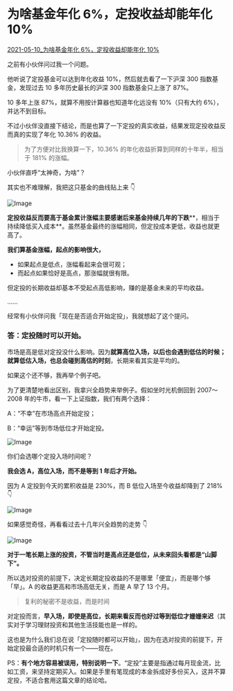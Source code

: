 # 为啥基金年化 6%，定投收益却能年化 10%

[2021-05-10_为啥基金年化 6%，定投收益却能年化 10%](https://mp.weixin.qq.com/s?__biz=MzUzNjE3NzQ3Nw==&mid=2247488388&idx=1&sn=96ddf3fd0dc7d920c8a3742aa5fa6d0d&chksm=fafb6daecd8ce4b8d78dbee1e47b814e05bf46aea828a1cb0b4d6e1a7e6e067acc70bddb7b0b&scene=178&cur_album_id=1683651118469316609#rd)



之前有小伙伴问过我一个问题。

他听说了定投基金可以达到年化收益 10%，然后就去看了一下沪深 300 指数基金，发现过去 10 多年历史最长的沪深 300 指数基金只上涨了 87%。

10 多年上涨 87%，就算不用按计算器也知道年化远没有 10%（只有大约 6%），并达不到目标。

不过小伙伴没直接下结论，而是也算了一下定投的真实收益，结果发现定投收益反而真的实现了年化 10.36% 的收益。

> 为了方便对比我换算一下，10.36% 的年化收益折算到同样的十年半，相当于 181% 的涨幅。

小伙伴直呼“太神奇，为啥”？

其实也不难理解，我把这只基金的曲线贴上来 👇

![Image](../img/640-3574245.)

**定投收益反而要高于基金累计涨幅主要感谢后来基金持续几年的下跌****，相当于持续降低买入成本**。虽然基金最终的涨幅相同，但定投成本更低，收益也就更高了。

**我们算基金涨幅，起点的影响很大，**

- 如果起点是低点，涨幅看起来会很可观；
- 而起点如果恰好是高点，那涨幅就很有限。

但定投的长期收益却基本不受起点高低影响，赚的是基金未来的平均收益。

……

经常有小伙伴问我「现在是否适合开始定投」，我就想起了这个提问。

### 答：定投随时可以开始。

市场是高是低对定投没什么影响。因为**就算高位入场，以后也会遇到低估的时候；就算低估入场，也总会碰到高估的时刻**，长期来看其实是平均的。

如果这个还不够，我再举个例子吧。

为了更清楚地看出区别，我拿兴全趋势来举例子。假如坐时光机倒回到 2007～2008 年的牛市，看一下上证指数，我们有两个选择：

A：“不幸”在市场高点开始定投；

B：“幸运”等到市场低位才开始定投。

![Image](640-20211007103726501)

你们会选哪个定投入场时间呢？

**我会选 A，高位入场，而不是等到 1 年后才开始。**

因为 A 定投到今天的累积收益是 230%，而 B 低位入场至今收益却降到了 218% 👇

![Image](640-20211007103727050)

如果感觉奇怪，再看看过去十几年兴全趋势的走势 👇

![Image](640-20211007103727043)

**对于一笔长期上涨的投资，不管当时是高点还是低位，从未来回头看都是“山脚下”。**

所以选对投资的前提下，决定长期定投收益的不是哪里「便宜」，而是哪个够「早」。A 的收益更高和市场高低无关，而是 A 早了 13 个月。

> 复利的秘密不是收益，而是时间

对定投而言，**早入场，即使是高位，长期来看反而也好过等到低位才姗姗来迟**（其实对于学习理财投资和其他生活技能也是一样的。

这也是为什么我们总在说「定投随时都可以开始」，因为在选对投资的前提下，开始定投最合适的时机只有一个——现在。

PS：**有个地方容易被误用，特别说明一下**。“定投”主要是指通过每月现金流，比如工资，来坚持定期买入。如果是手里有笔现成的本金拆成好多份买入，这并不算定投，不适合套用这篇文章的结论哈。

